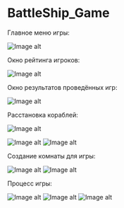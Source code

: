 # BattleShip_Game


Главное меню игры:

![Image alt](https://github.com/chanvceux/BattleShip_Game/raw/master/res/img/prew1.png)

Окно рейтинга игроков: 

![Image alt](https://github.com/chanvceux/BattleShip_Game/raw/master/res/img/prew2.png)

Окно результатов проведённых игр:

![Image alt](https://github.com/chanvceux/BattleShip_Game/raw/master/res/img/prew3.png)

Расстановка кораблей:

![Image alt](https://github.com/chanvceux/BattleShip_Game/raw/master/res/img/prew4.png)


![Image alt](https://github.com/chanvceux/BattleShip_Game/raw/master/res/img/prew5.png)
![Image alt](https://github.com/chanvceux/BattleShip_Game/raw/master/res/img/prew6.png)

Создание комнаты для игры: 

![Image alt](https://github.com/chanvceux/BattleShip_Game/raw/master/res/img/prew7.png)
![Image alt](https://github.com/chanvceux/BattleShip_Game/raw/master/res/img/prew8.png)

Процесс игры:

![Image alt](https://github.com/chanvceux/BattleShip_Game/raw/master/res/img/prew9.png)
![Image alt](https://github.com/chanvceux/BattleShip_Game/raw/master/res/img/prew10.png)
![Image alt](https://github.com/chanvceux/BattleShip_Game/raw/master/res/img/prew11.png)
